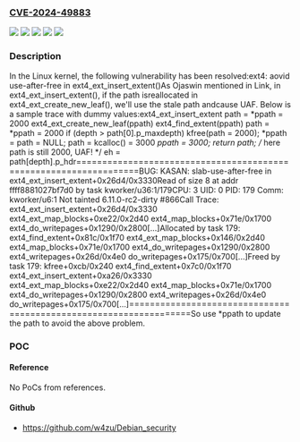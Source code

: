 ### [CVE-2024-49883](https://cve.mitre.org/cgi-bin/cvename.cgi?name=CVE-2024-49883)
![](https://img.shields.io/static/v1?label=Product&message=Linux&color=blue)
![](https://img.shields.io/static/v1?label=Version&message=&color=brightgreen)
![](https://img.shields.io/static/v1?label=Version&message=10809df84a4d868db61af621bae3658494165279%20&color=brightgreen)
![](https://img.shields.io/static/v1?label=Version&message=3.18%20&color=brightgreen)
![](https://img.shields.io/static/v1?label=Vulnerability&message=n%2Fa&color=blue)

### Description

In the Linux kernel, the following vulnerability has been resolved:ext4: aovid use-after-free in ext4_ext_insert_extent()As Ojaswin mentioned in Link, in ext4_ext_insert_extent(), if the path isreallocated in ext4_ext_create_new_leaf(), we'll use the stale path andcause UAF. Below is a sample trace with dummy values:ext4_ext_insert_extent  path = *ppath = 2000  ext4_ext_create_new_leaf(ppath)    ext4_find_extent(ppath)      path = *ppath = 2000      if (depth > path[0].p_maxdepth)            kfree(path = 2000);            *ppath = path = NULL;      path = kcalloc() = 3000      *ppath = 3000;      return path;  /* here path is still 2000, UAF! */  eh = path[depth].p_hdr==================================================================BUG: KASAN: slab-use-after-free in ext4_ext_insert_extent+0x26d4/0x3330Read of size 8 at addr ffff8881027bf7d0 by task kworker/u36:1/179CPU: 3 UID: 0 PID: 179 Comm: kworker/u6:1 Not tainted 6.11.0-rc2-dirty #866Call Trace: <TASK> ext4_ext_insert_extent+0x26d4/0x3330 ext4_ext_map_blocks+0xe22/0x2d40 ext4_map_blocks+0x71e/0x1700 ext4_do_writepages+0x1290/0x2800[...]Allocated by task 179: ext4_find_extent+0x81c/0x1f70 ext4_ext_map_blocks+0x146/0x2d40 ext4_map_blocks+0x71e/0x1700 ext4_do_writepages+0x1290/0x2800 ext4_writepages+0x26d/0x4e0 do_writepages+0x175/0x700[...]Freed by task 179: kfree+0xcb/0x240 ext4_find_extent+0x7c0/0x1f70 ext4_ext_insert_extent+0xa26/0x3330 ext4_ext_map_blocks+0xe22/0x2d40 ext4_map_blocks+0x71e/0x1700 ext4_do_writepages+0x1290/0x2800 ext4_writepages+0x26d/0x4e0 do_writepages+0x175/0x700[...]==================================================================So use *ppath to update the path to avoid the above problem.

### POC

#### Reference
No PoCs from references.

#### Github
- https://github.com/w4zu/Debian_security

